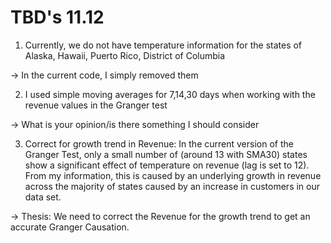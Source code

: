 # TBD's 11.12
1. Currently, we do not have temperature information for the states of Alaska, Hawaii, Puerto Rico, District of Columbia 

-> In the current code, I simply removed them

2. I used simple moving averages for 7,14,30 days when working with the revenue values in the Granger test 

-> What is your opinion/is there something I should consider

3. Correct for growth trend in Revenue:
In the current version of the Granger Test, only a small number of (around 13 with SMA30) states show a significant effect of temperature on revenue (lag is set to 12). From my information, this is caused by an underlying growth in revenue across the majority of states caused by an increase in customers in our data set. 

-> Thesis: We need to correct the Revenue for the growth trend to get an accurate Granger Causation. 

